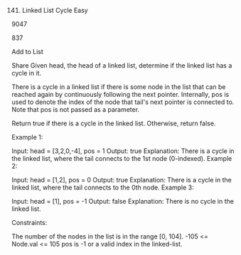 141. Linked List Cycle
Easy

9047

837

Add to List

Share
Given head, the head of a linked list, determine if the linked list has a cycle in it.

There is a cycle in a linked list if there is some node in the list that can be reached again by continuously following the next pointer. Internally, pos is used to denote the index of the node that tail's next pointer is connected to. Note that pos is not passed as a parameter.

Return true if there is a cycle in the linked list. Otherwise, return false.

 

Example 1:


Input: head = [3,2,0,-4], pos = 1
Output: true
Explanation: There is a cycle in the linked list, where the tail connects to the 1st node (0-indexed).
Example 2:


Input: head = [1,2], pos = 0
Output: true
Explanation: There is a cycle in the linked list, where the tail connects to the 0th node.
Example 3:


Input: head = [1], pos = -1
Output: false
Explanation: There is no cycle in the linked list.
 

Constraints:

The number of the nodes in the list is in the range [0, 104].
-105 <= Node.val <= 105
pos is -1 or a valid index in the linked-list.